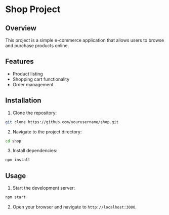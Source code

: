 # Shop Project

## Overview
This project is a simple e-commerce application that allows users to browse and purchase products online.

## Features

- Product listing 
- Shopping cart functionality
- Order management


## Installation
1. Clone the repository:
  ```bash
  git clone https://github.com/yourusername/shop.git
  ```
2. Navigate to the project directory:
  ```bash
  cd shop
  ```
3. Install dependencies:
  ```bash
  npm install
  ```

## Usage
1. Start the development server:
  ```bash
  npm start
  ```
2. Open your browser and navigate to `http://localhost:3000`.
